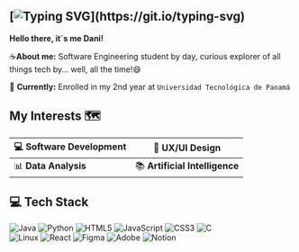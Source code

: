 ## [![Typing SVG](https://readme-typing-svg.demolab.com?font=Roman&weight=100&size=23&duration=4768&pause=953&color=C54582&background=FFFFFF00&height=62&lines=Glad+you+are+here!;Send+me+some+Coffee+ASAP!!;JK...)](https://git.io/typing-svg)
**Hello there, it´s me Dani!**

☕**About me:** Software Engineering student by day, curious explorer of all things tech by... well, all the time!😄

🤸 **Currently:** Enrolled in my 2nd year at `Universidad Tecnológica de Panamá`

## My Interests 🗺️

| 💻 Software Development  | 🎨 UX/UI Design      |
|-------------------------|----------------------|
| 📊 **Data Analysis**        | 📚 **Artificial Intelligence**

## 💻 Tech Stack
<!-- Badges from https://github.com/Ileriayo/markdown-badges -->
![Java](https://img.shields.io/badge/java-%23ED8B00.svg?style=for-the-badge&logo=openjdk&logoColor=white)
![Python](https://img.shields.io/badge/python-3670A0?style=for-the-badge&logo=python&logoColor=ffdd54)
![HTML5](https://img.shields.io/badge/html5-%23E34F26.svg?style=for-the-badge&logo=html5&logoColor=white)
![JavaScript](https://img.shields.io/badge/javascript-%23323330.svg?style=for-the-badge&logo=javascript&logoColor=%23F7DF1E)
![CSS3](https://img.shields.io/badge/css3-%231572B6.svg?style=for-the-badge&logo=css3&logoColor=white)
![C](https://img.shields.io/badge/c-%2300599C.svg?style=for-the-badge&logo=c&logoColor=white)<br/>
![Linux](https://img.shields.io/badge/Linux-FCC624?style=for-the-badge&logo=linux&logoColor=black)
![React](https://img.shields.io/badge/react-%2320232a.svg?style=for-the-badge&logo=react&logoColor=%2361DAFB)
![Figma](https://img.shields.io/badge/figma-%23F24E1E.svg?style=for-the-badge&logo=figma&logoColor=white)
![Adobe](https://img.shields.io/badge/adobe-%23FF0000.svg?style=for-the-badge&logo=adobe&logoColor=white)
![Notion](https://img.shields.io/badge/Notion-%23000000.svg?style=for-the-badge&logo=notion&logoColor=white)
